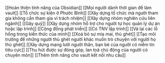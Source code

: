 [[Hoàn thiện tính năng của Obsidian]] 
[[Mọi người dành thời gian để làm vault]] 
[[Tổ chức sự kiện ở Phước Bình]]
[[Xây dựng tổ chức mà người tham gia không cần tham gia vì trách nhiệm]]
[[Xây dựng nhóm nghiên cứu liên ngành]] 
[[Gây quỹ]] 
[[Xây dựng nhóm hỗ trợ cho người tự học quản lý dự án hoặc lập trình]] 
[[Cộng đồng phát triển]] 
[[Có TNV lập trình]] 
[[Vá lại các lỗ hổng trong kiến thức của mình]] 
[[Xoá bỏ sự mỉa mai, thù ghét]] 
[[Tạo môi trường để những người thù ghét người khác muốn trò chuyện với người họ thù ghét]] 
[[Xây dựng mạng lưới người thân, bạn bè của người có niềm tin tiêu cực]] 
[[Thu hút được sự đóng góp, lan toả chủ động của người có chuyên môn]]
[[Thêm tính năng cho vault kết nối nhu cầu]]